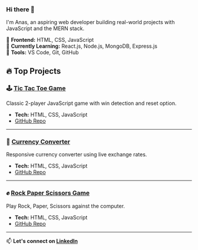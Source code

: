 ### Hi there 👋

I'm Anas, an aspiring web developer building real-world projects with JavaScript and the MERN stack.

🔹 **Frontend:** HTML, CSS, JavaScript  
🔹 **Currently Learning:** React.js, Node.js, MongoDB, Express.js  
🔹 **Tools:** VS Code, Git, GitHub  

## 🔥 Top Projects

### 🕹️ [Tic Tac Toe Game](https://gleaming-travesseiro-5b6169.netlify.app/)
Classic 2-player JavaScript game with win detection and reset option.
- **Tech:** HTML, CSS, JavaScript
- [GitHub Repo](https://github.com/DevAnas19/Tic-Tac-Toe)

---

### 💱 [Currency Converter](https://heartfelt-mandazi-ec0dd7.netlify.app/)
Responsive currency converter using live exchange rates.
- **Tech:** HTML, CSS, JavaScript
- [GitHub Repo](https://github.com/DevAnas19/Currency-Convertor)

---

### ✊ [Rock Paper Scissors Game](https://golden-baklava-9314cb.netlify.app/)
Play Rock, Paper, Scissors against the computer.
- **Tech:** HTML, CSS, JavaScript
- [GitHub Repo](https://github.com/DevAnas19/Rock-Pape-Scissors)

---

📫 **Let's connect on [LinkedIn](https://www.linkedin.com/in/anas-ansari-66678b378)**

